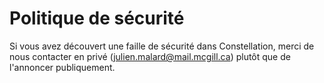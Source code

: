 # Politique de sécurité

Si vous avez découvert une faille de sécurité dans Constellation, merci de nous contacter en privé (julien.malard@mail.mcgill.ca) plutôt que de l'annoncer publiquement.
